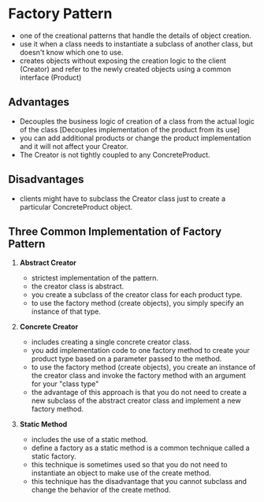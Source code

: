 # Factory Pattern

- one of the creational patterns that handle the details of object creation.
- use it when a class needs to instantiate a subclass of another class, but doesn't know which one to use.
- creates objects without exposing the creation logic to the client (Creator) and refer to the newly created objects using a common interface (Product)

## Advantages
- Decouples the business logic of creation of a class from the actual logic of the class [Decouples implementation of the product from its use]
- you can add additional products or change the product implementation and it will not affect your Creator.
- The Creator is not tightly coupled to any ConcreteProduct.

## Disadvantages
- clients might have to subclass the Creator class just to create a particular ConcreteProduct object.

## Three Common Implementation of Factory Pattern
1. **Abstract Creator**
    - strictest implementation of the pattern.
    - the creator class is abstract.
    - you create a subclass of the creator class for each product type.
    - to use the factory method (create objects), you simply specify an instance of that type.

2. **Concrete Creator**
   - includes creating a single concrete creator class.
   -  you add implementation code to one factory method to create your product type based on a parameter passed to the method.
   -  to use the factory method (create objects), you create an instance of the creator class and invoke the factory method with an argument for your "class type"
   -  the advantage of this approach is that you do not need to create a new subclass of the abstract creator class and implement a new factory method.

3. **Static Method**
   - includes the use of a static method.
   - define a factory as a static method is a common technique called a static factory.
   - this technique is sometimes used so that you do not need to instantiate an object to make use of the create method.
   - this technique has the disadvantage that you cannot subclass and change the behavior of the create method.